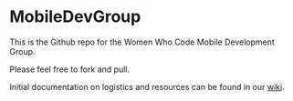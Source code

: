 # MobileDevGroup
<p>This is the Github repo for the Women Who Code Mobile Development Group.</p>
<p>Please feel free to fork and pull.</p>
<p>Initial documentation on logistics and resources can be found in our <a href="https://github.com/WomenWhoCode/MobileStudyGroup/wiki"> wiki</a>.</p>

